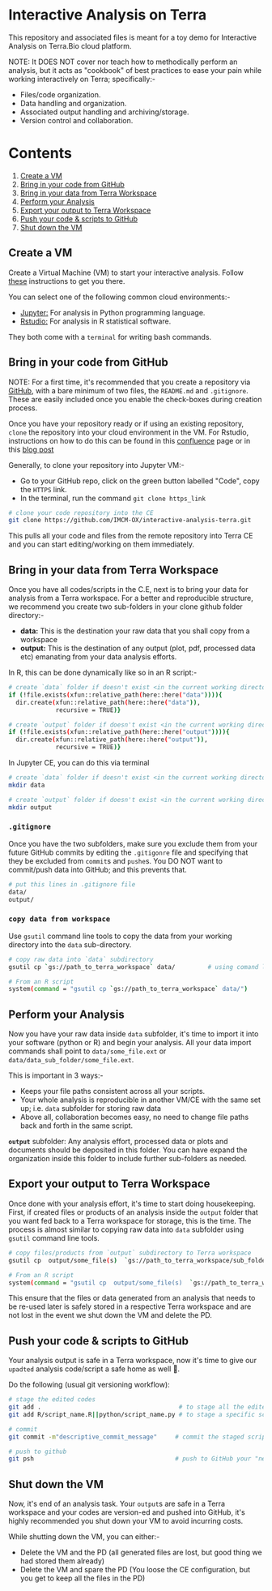# Interactive Analysis on Terra

This repository and associated files is meant for a toy demo for Interactive Analysis on Terra.Bio cloud platform.

NOTE: It DOES NOT cover nor teach how to methodically perform an analysis, but it acts as "cookbook" of best practices to ease your pain while working interactively on Terra; specifically:-

- Files/code organization.
- Data handling and organization.
- Associated output handling and archiving/storage.
- Version control and collaboration.

# Contents

1. [Create a VM](#create-a-vm)
2. [Bring in your code from GitHub](#bring-in-your-code-from-github)
3. [Bring in your data from Terra Workspace](#bring-in-your-data-from-terra-workspace)
  4. [Perform your Analysis](#perform-your-analysis)
5. [Export your output to Terra Workspace](#export-your-output-to-terra-workspace)
6. [Push your code & scripts to GitHub](#push-your-code-&-scripts-to-github")
7. [Shut down the VM](#shut-down-the-vm)



## Create a VM

Create a Virtual Machine (VM) to start your interactive analysis. Follow [these](https://support.terra.bio/hc/en-us/articles/360038125912-Your-interactive-analysis-VM-Cloud-Environment#h_01EWE22VY089T7SVA9J403CD48) instructions to get you there.

You can select one of the following common cloud environments:-

- [Jupyter:](https://support.terra.bio/hc/en-us/articles/5075814468379-Starting-and-customizing-your-Jupyter-app) For analysis in Python programming language.
- [Rstudio:](https://support.terra.bio/hc/en-us/articles/5075722115227) For analysis in R statistical software.

They both come with a `terminal` for writing bash commands.

## Bring in your code from GitHub

NOTE: For a first time, it's recommended that you create a repository via [GitHub](https://github.com/), with a bare minimum of two files, the `README.md` and `.gitignore`. These are easily included once you enable the check-boxes during creation process.

Once you have your repository ready or if using an existing repository, `clone` the repository into your cloud environment in the VM. For Rstudio, instructions on how to do this can be found in this [confluence](https://oxgskimcm.atlassian.net/wiki/spaces/TerraBio/pages/45514753/Working+with+Git+GitHub+on+terra) page or in this [blog post](https://nceas.github.io/oss-lessons/version-control/4-getting-started-with-git-in-RStudio.html)


Generally, to clone your repository into Jupyter VM:-

- Go to your GitHub repo, click on the green button labelled "Code", copy the `HTTPS` link.
- In the terminal, run the command `git clone https_link`

```bash
# clone your code repository into the CE
git clone https://github.com/IMCM-OX/interactive-analysis-terra.git

```

This pulls all your code and files from the remote repository into Terra CE and you can start editing/working on them immediately.

## Bring in your data from Terra Workspace

Once you have all codes/scripts in the C.E, next is to bring your data for analysis from a Terra workspace. For a better and reproducible structure, we recommend you create two sub-folders in your clone github folder directory:-

- **data:** This is the destination your raw data that you shall copy from a workspace
- **output:** This is the destination of any output (plot, pdf, processed data etc) emanating from your data analysis efforts.

In R, this can be done dynamically like so in an R script:-

```bash
# create `data` folder if doesn't exist <in the current working directory>
if (!file.exists(xfun::relative_path(here::here("data")))){
  dir.create(xfun::relative_path(here::here("data")),
             recursive = TRUE)}

# create `output` folder if doesn't exist <in the current working directory>
if (!file.exists(xfun::relative_path(here::here("output")))){
  dir.create(xfun::relative_path(here::here("output")),
             recursive = TRUE)}

```

In Jupyter CE, you can do this via terminal


```bash
# create `data` folder if doesn't exist <in the current working directory>
mkdir data

# create `output` folder if doesn't exist <in the current working directory>
mkdir output

```

### `.gitignore`

Once you have the two subfolders, make sure you exclude them from your future GitHub commits by editing the `.gitigonre` file and specifying that they be excluded from `commit`s and `pushe`s. You DO NOT want to commit/push data into GitHub; and this prevents that.

```bash
# put this lines in .gitignore file
data/
output/

```


### `copy data from workspace`

Use `gsutil` command line tools to copy the data from your working directory into the `data` sub-directory. 

```bash
# copy raw data into `data` subdirectory
gsutil cp `gs://path_to_terra_workspace` data/         # using comand line

# From an R script
system(command = "gsutil cp `gs://path_to_terra_workspace` data/")

```

## Perform your Analysis

Now you have your raw data inside `data` subfolder, it's time to import it into your software (python or R) and begin your analysis. All your data import commands shall point to `data/some_file.ext` or `data/data_sub_folder/some_file.ext`.

This is important in 3 ways:-

- Keeps your file paths consistent across all your scripts.
- Your whole analysis is reproducible in another VM/CE with the same set up; i.e. `data` subfolder for storing raw data
- Above all, collaboration becomes easy, no need to change file paths back and forth in the same script.

**`output`** subfolder:
Any analysis effort, processed data or plots and documents should be deposited in this folder. You can have expand the organization inside this folder to include further sub-folders as needed.


## Export your output to Terra Workspace

Once done with your analysis effort, it's time to start doing housekeeping. First, if created files or products of an analysis inside the `output` folder that you want fed back to a Terra workspace for storage, this is the time. The process is almost similar to copying raw data into `data` subfolder using `gsutil` command line tools.

```bash
# copy files/products from `output` subdirectory to Terra workspace
gsutil cp  output/some_file(s)  `gs://path_to_terra_workspace/sub_folder/`       # using comand line

# From an R script
system(command = "gsutil cp  output/some_file(s)  `gs://path_to_terra_workspace/sub_folder/`")

```

This ensure that the files or data generated from an analysis that needs to be re-used later is safely stored in a respective Terra workspace and are not lost in the event we shut down the VM and delete the PD.

## Push your code & scripts to GitHub

Your analysis output is safe in a Terra workspace, now it's time to give our `upadted` analysis code/script a safe home as well 🙂.

Do the following (usual git versioning workflow):

```bash
# stage the edited codes
git add .                                      # to stage all the edited scripts
git add R/script_name.R||python/script_name.py # to stage a specific script

# commit
git commit -m"descriptive_commit_message"     # commit the staged scripts

# push to github
git psh                                       # push to GitHub your "new scripts"

```

## Shut down the VM

Now, it's end of an analysis task. Your `output`s are safe in a Terra workspace and your codes are version-ed and pushed into GitHub, it's highly recommended you shut down your VM to avoid incurring costs.

While shutting down the VM, you can either:-

- Delete the VM and the PD (all generated files are lost, but good thing we had stored them already)
- Delete the VM and spare the PD (You loose the CE configuration, but you get to keep all the files in the PD)





